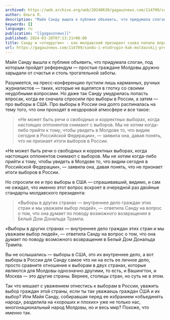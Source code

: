 ```yaml
---
archived: https://web.archive.org/web/20240630/gagauznews.com/114709/sandu-i-etodrugin-kak-moldavskij-prezident-snova-popala-vprosak-s-vyborami-v-rf-i-ssha.html
author: Ольга Л.
description: "Майя Санду вышла к публике объявить, что придумала слоган, под которым пройдет референдум — простые граждане Молдовы дружно зарыдали от счастья и столь трогательной заботы. Разумеется, на пресс-конференцию пустили лишь карманных, ручных журналистов — таких, которые не вцепятся в глотку со своими неудобными вопросами. Но даже так Санду умудрилась попасть впросак, когда ее сначала спросили про выборы в России, а затем — про выборы в США. Про выборы в России она долго распиналась на тему того, что они проходят в нездоровой атмосфере и все такое: «Не может быть речи о свободных и корректных выборах, когда настоящих оппонентов снимают с выборов. […]"
keywords: []
language: ru
publication: "[[gagauznews]]"
published: 2024-03-20T07:13:21+00:00
title: Санду и «этодругин» - как молдавский президент снова попала впросак с выборами в РФ и США
url: https://gagauznews.com/114709/sandu-i-etodrugin-kak-moldavskij-prezident-snova-popala-vprosak-s-vyborami-v-rf-i-ssha.html
---
```


Майя Санду вышла к публике объявить, что придумала слоган, под которым пройдет референдум — простые граждане Молдовы дружно зарыдали от счастья и столь трогательной заботы.

Разумеется, на пресс-конференцию пустили лишь карманных, ручных журналистов — таких, которые не вцепятся в глотку со своими неудобными вопросами. Но даже так Санду умудрилась попасть впросак, когда ее сначала спросили про выборы в России, а затем — про выборы в США. Про выборы в России она долго распиналась на тему того, что они проходят в нездоровой атмосфере и все такое:

> «Не может быть речи о свободных и корректных выборах, когда настоящих оппонентов снимают с выборов. Мы не хотим когда-либо прийти к тому, чтобы увидеть в Молдове то, что видим сегодня в Российской Федерации», — заявила она, давая понять, что не признает итоги выборов в России.

«Не может быть речи о свободных и корректных выборах, когда настоящих оппонентов снимают с выборов. Мы не хотим когда-либо прийти к тому, чтобы увидеть в Молдове то, что видим сегодня в Российской Федерации», — заявила она, давая понять, что не признает итоги выборов в России.

Но спросили ее и про выборы в США — спрашивавший, видимо, и сам не ожидал, что именно этот вопрос вскроет в очередной раз двойные стандарты молдавского президента:

> «Выборы в других странах — внутреннее дело граждан этих стран и мы уважаем выбор людей», — ответила Санду на вопрос о том, что она думает по поводу возможного возвращения в Белый Дом Дональда Трампа.

«Выборы в других странах — внутреннее дело граждан этих стран и мы уважаем выбор людей», — ответила Санду на вопрос о том, что она думает по поводу возможного возвращения в Белый Дом Дональда Трампа.

Вы не ослышались — выборы в США, это их внутреннее дело, а вот выборы в России для Санду самое что ни на есть ее личное дело, просто сравните отношение к выборам в двух странах, которые являются для Молдовы однозначно другими, то есть, и Вашингтон, и Москва — это другие страны. Вернее, столицы стран, но суть не в этом.

Так что мешает с уважением отнестись к выборам в России, уважить выбор граждан этой страны, если ты так уважаешь граждан США и их выбор? Или Майя Санду, собиравшая перед ее избранием «объединять народ», разделила на «хороших и плохих» уже не только нас, многонациональный народ Молдовы, но и весь мир? Похоже, что именно так.